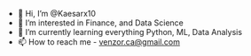 - 👋 Hi, I’m @Kaesarx10
- 👀 I’m interested in Finance, and Data Science
- 🌱 I’m currently learning everything Python, ML, Data Analysis
- 📫 How to reach me - venzor.ca@gmail.com

<!---
Kaesarx10/Kaesarx10 is a ✨ special ✨ repository because its `README.md` (this file) appears on your GitHub profile.
You can click the Preview link to take a look at your changes.
--->
